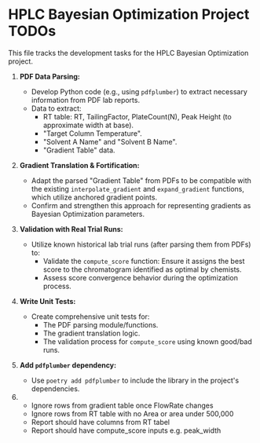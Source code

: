 # HPLC Bayesian Optimization Project TODOs

This file tracks the development tasks for the HPLC Bayesian Optimization project.

1.  **PDF Data Parsing:**
    *   Develop Python code (e.g., using `pdfplumber`) to extract necessary information from PDF lab reports.
    *   Data to extract:
        *   RT table: RT, TailingFactor, PlateCount(N), Peak Height (to approximate width at base).
        *   "Target Column Temperature".
        *   "Solvent A Name" and "Solvent B Name".
        *   "Gradient Table" data.

2.  **Gradient Translation & Fortification:**
    *   Adapt the parsed "Gradient Table" from PDFs to be compatible with the existing `interpolate_gradient` and `expand_gradient` functions, which utilize anchored gradient points.
    *   Confirm and strengthen this approach for representing gradients as Bayesian Optimization parameters.

3.  **Validation with Real Trial Runs:**
    *   Utilize known historical lab trial runs (after parsing them from PDFs) to:
        *   Validate the `compute_score` function: Ensure it assigns the best score to the chromatogram identified as optimal by chemists.
        *   Assess score convergence behavior during the optimization process.

4.  **Write Unit Tests:**
    *   Create comprehensive unit tests for:
        *   The PDF parsing module/functions.
        *   The gradient translation logic.
        *   The validation process for `compute_score` using known good/bad runs.

5.  **Add `pdfplumber` dependency:**
    *   Use `poetry add pdfplumber` to include the library in the project's dependencies.

6.  - Ignore rows from gradient table once FlowRate changes 
    - Ignore rows from RT table with no Area or area under 500,000
    - Report should have columns from RT tabel
    - Report should have compute_score inputs e.g. peak_width